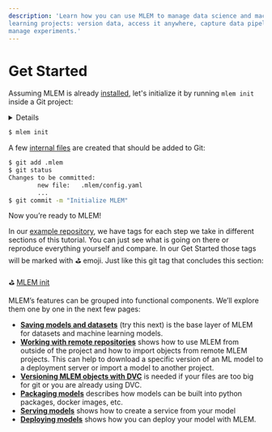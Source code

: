 ```yaml
---
description: 'Learn how you can use MLEM to manage data science and machine
learning projects: version data, access it anywhere, capture data pipelines, and
manage experiments.'
---
```


# Get Started

Assuming MLEM is already [installed](/doc/install), let's initialize it by
running `mlem init` inside a Git project:

<details>

### ⚙️ Expand to prepare the project.
    
    
In expandable sections that start with the ⚙️ emoji, we’ll be providing more information for those trying to run the commands. It’s up to you to pick the best way to read the material — read the text (skip sections like this, and it should be enough to understand the idea of MLEM), or try to run them and get the first-hand experience.

We’ll be building an example project from scratch together. The end result is published on [GitHub](https://github.com/iterative/example-mlem-get-started).

Let’s start with `git init`:

```bash
$ mkdir example-mlem-get-started
$ cd example-mlem-get-started
$ git init
```

If you don’t want to install MLEM in your default Python env, we also recommend you to create a virtual environment to be your playground for this Get Started:

```bash
$ virtualenv -p python3 .env
$ source .env/bin/activate
$ pip install mlem
```
</details>

```bash
$ mlem init
```

A few [internal files](/doc/user-guide/project-structure) are created that should be added to Git:

```bash
$ git add .mlem
$ git status
Changes to be committed:
        new file:   .mlem/config.yaml
        ...
$ git commit -m "Initialize MLEM"
```

Now you’re ready to MLEM!

In our [example repository](https://github.com/iterative/example-mlem-get-started), we have tags for each step we take in different sections of this tutorial. You can just see what is going on there or reproduce everything yourself and compare. In our Get Started those tags will be marked with ⛳ emoji. Just like this git tag that concludes this section:

⛳ [MLEM init](https://github.com/iterative/example-mlem-get-started/tree/1-mlem-init)

MLEM’s features can be grouped into functional components. We’ll explore them one by one in the next few pages:

- **[Saving models and datasets](/doc/start/saving-loading)** (try this next) is the base layer of MLEM for datasets and machine learning models.
- **[Working with remote repositories](/doc/start/remote-repos)** shows how to use MLEM from outside of the project and how to import objects from remote MLEM projects. This can help to download a specific version of an ML model to a deployment server or import a model to another project.
- **[Versioning MLEM objects with DVC](/doc/start/working-with-dvc)** is needed if your files are too big for git or you are already using DVC.
- **[Packaging models](/doc/start/packaging)** describes how models can be built into python packages, docker images, etc.
- **[Serving models](/doc/start/serving)** shows how to create a service from your model
- **[Deploying models](/doc/start/deploying)** shows how you can deploy your model with MLEM.